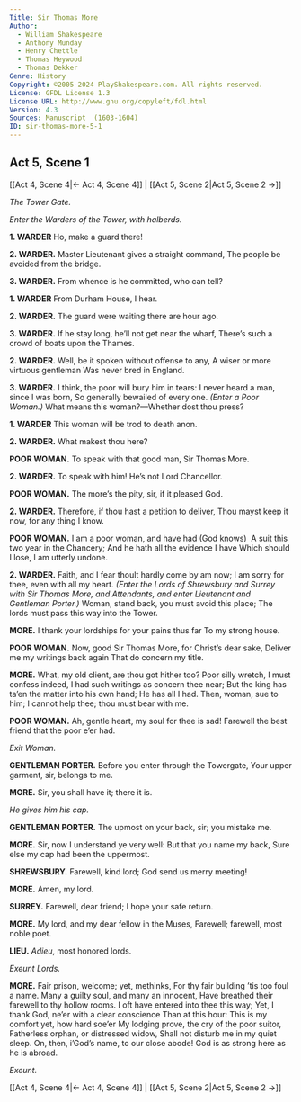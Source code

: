 ```yaml
---
Title: Sir Thomas More
Author: 
  - William Shakespeare
  - Anthony Munday
  - Henry Chettle
  - Thomas Heywood
  - Thomas Dekker
Genre: History
Copyright: ©2005-2024 PlayShakespeare.com. All rights reserved.
License: GFDL License 1.3
License URL: http://www.gnu.org/copyleft/fdl.html
Version: 4.3
Sources: Manuscript  (1603-1604)
ID: sir-thomas-more-5-1
---
```


## Act 5, Scene 1
[[Act 4, Scene 4|← Act 4, Scene 4]] | [[Act 5, Scene 2|Act 5, Scene 2 →]]

*The Tower Gate.*

*Enter the Warders of the Tower, with halberds.*

**1. WARDER**
Ho, make a guard there!

**2. WARDER.**
Master Lieutenant gives a straight command,
The people be avoided from the bridge.

**3. WARDER.**
From whence is he committed, who can tell?

**1. WARDER**
From Durham House, I hear.

**2. WARDER.**
The guard were waiting there are hour ago.

**3. WARDER.**
If he stay long, he’ll not get near the wharf,
There’s such a crowd of boats upon the Thames.

**2. WARDER.**
Well, be it spoken without offense to any,
A wiser or more virtuous gentleman
Was never bred in England.

**3. WARDER.**
I think, the poor will bury him in tears:
I never heard a man, since I was born,
So generally bewailed of every one.
*(Enter a Poor Woman.)*
What means this woman?—Whether dost thou press?

**1. WARDER**
This woman will be trod to death anon.

**2. WARDER.**
What makest thou here?

**POOR WOMAN.**
To speak with that good man, Sir Thomas More.

**2. WARDER.**
To speak with him! He’s not Lord Chancellor.

**POOR WOMAN.**
The more’s the pity, sir, if it pleased God.

**2. WARDER.**
Therefore, if thou hast a petition to deliver,
Thou mayst keep it now, for any thing I know.

**POOR WOMAN.**
I am a poor woman, and have had (God knows) 
A suit this two year in the Chancery;
And he hath all the evidence I have
Which should I lose, I am utterly undone.

**2. WARDER.**
Faith, and I fear thoult hardly come by am now;
I am sorry for thee, even with all my heart.
*(Enter the Lords of Shrewsbury and Surrey with Sir Thomas More, and Attendants, and enter Lieutenant and Gentleman Porter.)*
Woman, stand back, you must avoid this place;
The lords must pass this way into the Tower.

**MORE.**
I thank your lordships for your pains thus far
To my strong house.

**POOR WOMAN.**
Now, good Sir Thomas More, for Christ’s dear sake,
Deliver me my writings back again
That do concern my title.

**MORE.**
What, my old client, are thou got hither too?
Poor silly wretch, I must confess indeed,
I had such writings as concern thee near;
But the king has ta’en the matter into his own hand;
He has all I had. Then, woman, sue to him;
I cannot help thee; thou must bear with me.

**POOR WOMAN.**
Ah, gentle heart, my soul for thee is sad!
Farewell the best friend that the poor e’er had.

*Exit Woman.*

**GENTLEMAN PORTER.**
Before you enter through the Towergate,
Your upper garment, sir, belongs to me.

**MORE.**
Sir, you shall have it; there it is.

*He gives him his cap.*

**GENTLEMAN PORTER.**
The upmost on your back, sir; you mistake me.

**MORE.**
Sir, now I understand ye very well:
But that you name my back,
Sure else my cap had been the uppermost.

**SHREWSBURY.**
Farewell, kind lord; God send us merry meeting!

**MORE.**
Amen, my lord.

**SURREY.**
Farewell, dear friend; I hope your safe return.

**MORE.**
My lord, and my dear fellow in the Muses,
Farewell; farewell, most noble poet.

**LIEU.**
*Adieu*, most honored lords.

*Exeunt Lords.*

**MORE.**
Fair prison, welcome; yet, methinks,
For thy fair building ’tis too foul a name.
Many a guilty soul, and many an innocent,
Have breathed their farewell to thy hollow rooms.
I oft have entered into thee this way;
Yet, I thank God, ne’er with a clear conscience
Than at this hour:
This is my comfort yet, how hard soe’er
My lodging prove, the cry of the poor suitor,
Fatherless orphan, or distressed widow,
Shall not disturb me in my quiet sleep.
On, then, i’God’s name, to our close abode!
God is as strong here as he is abroad.

*Exeunt.*

[[Act 4, Scene 4|← Act 4, Scene 4]] | [[Act 5, Scene 2|Act 5, Scene 2 →]]